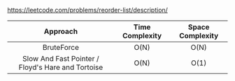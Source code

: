 https://leetcode.com/problems/reorder-list/description/

|                     Approach                      | Time Complexity | Space Complexity |
| :-----------------------------------------------: | :-------------: | :--------------: |
|                    BruteForce                     |      O(N)       |       O(N)       |
| Slow And Fast Pointer / Floyd's Hare and Tortoise |      O(N)       |       O(1)       |
